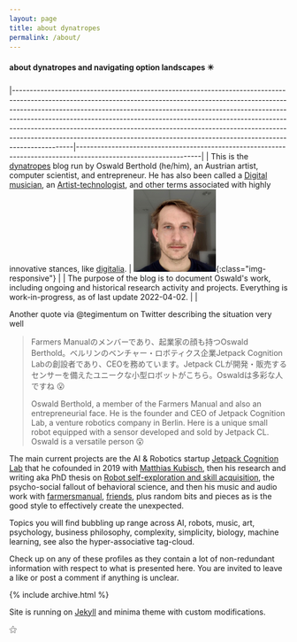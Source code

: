 ```yaml
---
layout: page
title: about dynatropes
permalink: /about/
---
```


#### about dynatropes and navigating option landscapes ✴️

|-----------------------------------------------------------------------------------------------------------------------------------------------------------------------------------------------------------------------------------------------------------------------------------------------------------------------------------------------------------------------------------------------------------------------------------------------------------------------------------------------------|-----------------------------------------------------------------------------------------------------------------|
| This is the [dynatropes](https://dynatrop.es) blog run by Oswald Berthold (he/him), an Austrian artist, computer scientist, and entrepreneur. He has also been called a [Digital musician](https://www.amazon.com/Digital-Musician-Andrew-Hugill-2007-10-26/dp/B01FEOFJM0), an [Artist-technologist](https://arttech.mason.digital/profile/oswald-berthold/), and other terms associated with highly innovative stances, like [digitalia](https://chicagoreader.com/arts-culture/oswald-berthold/). | ![Head shot](/assets/profile-opt-12b-heike-IMG_C927B2F91606-1_oswald02-crop-thumb.jpg){:class="img-responsive"} |
| The purpose of the blog is to document Oswald's work, including ongoing and historical research activity and projects. Everything is work-in-progress, as of last update 2022-04-02.                                                                                                                                                                                                                                                                                                                |                                                                                                                 |

Another quote via @tegimentum on Twitter describing the situation very well

> Farmers Manualのメンバーであり、起業家の顔も持つOswald Berthold。ベルリンのベンチャー・ロボティクス企業Jetpack Cognition Labの創設者であり、CEOを務めています。Jetpack CLが開発・販売するセンサーを備えたユニークな小型ロボットがこちら。Oswaldは多彩な人ですね 😮
>
> Oswald Berthold, a member of the Farmers Manual and also an entrepreneurial face. He is the founder and CEO of Jetpack Cognition Lab, a venture robotics company in Berlin. Here is a unique small robot equipped with a sensor developed and sold by Jetpack CL. Oswald is a versatile person 😮

The main current projects are the AI & Robotics startup [Jetpack Cognition
Lab](https://jetpack.cl) that he cofounded in 2019 with [Matthias
Kubisch](https://github.com/ku3i), then his research and writing aka
PhD thesis on [Robot self-exploration and skill
acquisition](https://edoc.hu-berlin.de/handle/18452/22259), the
psycho-social fallout of behavioral science, and then his music and
audio work with [farmersmanual](https://web.fm), 
[friends](https://farmersmanual.bandcamp.com/), plus random bits and
pieces as is the good style to effectively create the unexpected.

Topics you will find bubbling up range across AI, robots, music, art,
psychology, business philosophy, complexity, simplicity, biology,
machine learning, see also the hyper-associative tag-cloud.

Check up on any of these profiles as they
contain a lot of non-redundant information with respect to what is
presented here. You are invited to leave a like or post a comment if
anything is unclear.

<a class="fab fa-twitter" href="https://twitter.com/x7557x"></a>
<a class="fab fa-github" href="https://github.com/x75"></a>
<a class="fab fa-instagram" href="https://instagram.com/farmersmanual"></a>
<a class="fab fa-facebook" href="https://facebook.com/oswald.berthold"></a>
<a class="fab fa-gitlab" href="https://gitlab.com/x75"></a>
<a class="fab fa-linkedin" href="https://www.linkedin.com/in/oswald-berthold-571088ab/"></a>
<a class="fab fa-angellist" href="https://angel.co/u/oswald-berthold"></a>


<article>
{% include archive.html %}
</article>

Site is running on [Jekyll](http://jekyllrb.com/) and minima theme
with custom modifications.

 ⚝

